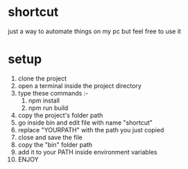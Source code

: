 # shortcut
 just a way to automate things on my pc but feel free to use it

 # setup

 1. clone the project
 2. open a terminal inside the project directory
 3. type these commands :-
    1. npm install
    2. npm run build
 4. copy the project's folder path
 5. go inside bin and edit file with name "shortcut"
 6. replace "YOURPATH" with the path you just copied
 7. close and save the file
 8. copy the "bin" folder path
 9. add it to your PATH inside environment variables
 10. ENJOY